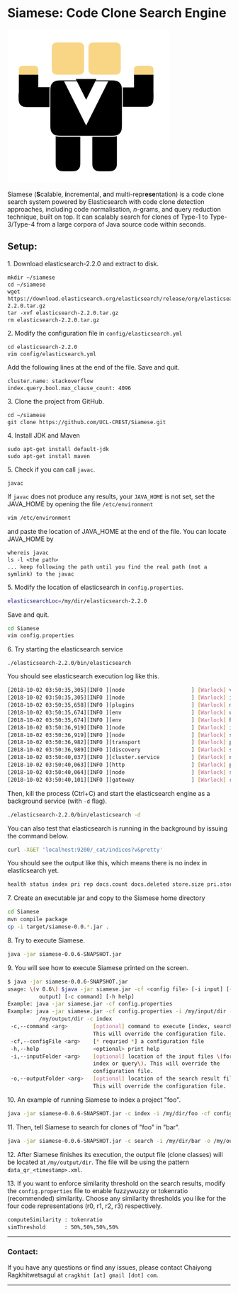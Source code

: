 # Siamese: Code Clone Search Engine

![Siamese logo](Logo.png "Siamese logo")

Siamese (**S**calable, **i**ncremental, **a**nd multi-repr**ese**ntation) is a 
code clone search system powered by Elasticsearch with 
code clone detection approaches, including code normalisation, *n*-grams, and query reduction technique, 
built on top. It can scalably search for clones of Type-1 to Type-3/Type-4 from a large corpora of Java source code within seconds.

<!--*Note: **Siamese** stands for **S**calalbe, **I**usingnstant, **A**nd **M**ulti-Repr**es**entation*

## Analyse term frequency and document frequency of terms in the index
1. Modify the class ```TermFreqAnalyser``` with appropriate configurations
2. The result frequency files will be generated (e.g. freq_df_src.csv, freq_df_toksrc.csv). The one without `tok` means the normalised source code tokens, whilst the one with `tok` means the original source code tokens.
3. Modify the sort_term.py script with the generated result frequency files and run the script.
4. Graphs will be genearated. They follow Zipf's law. Hooray!
-->

## Setup:
1\. Download elasticsearch-2.2.0 and extract to disk.

 ```
 mkdir ~/siamese
 cd ~/siamese
 wget https://download.elasticsearch.org/elasticsearch/release/org/elasticsearch/distribution/tar/elasticsearch/2.2.0/elasticsearch-2.2.0.tar.gz
 tar -xvf elasticsearch-2.2.0.tar.gz
 rm elasticsearch-2.2.0.tar.gz
 ```
 
2\. Modify the configuration file in ```config/elasticsearch.yml```

```
cd elasticsearch-2.2.0
vim config/elasticsearch.yml
```

Add the following lines at the end of the file. Save and quit.

```
cluster.name: stackoverflow
index.query.bool.max_clause_count: 4096
```

3\. Clone the project from GitHub.

```
cd ~/siamese
git clone https://github.com/UCL-CREST/Siamese.git
```

4\. Install JDK and Maven
```
sudo apt-get install default-jdk
sudo apt-get install maven
```

5\. Check if you can call ```javac```. 
```
javac
```

If ```javac``` does not produce any results, your ```JAVA_HOME``` is not set, set the JAVA_HOME by opening the file ```/etc/environment```

```bash
vim /etc/environment
```

and paste the location of JAVA_HOME at the end of the file. You can locate JAVA_HOME by

```
whereis javac
ls -l <the path>
... keep following the path until you find the real path (not a symlink) to the javac
```

5\. Modify the location of elasticsearch in `config.properties`.
```bash
elasticsearchLoc=/my/dir/elasticsearch-2.2.0
``` 
Save and quit.

```bash
cd Siamese
vim config.properties
```

6\. Try starting the elasticsearch service

```
./elasticsearch-2.2.0/bin/elasticsearch
```

You should see elasticsearch execution log like this.
```bash
[2018-10-02 03:50:35,305][INFO ][node                     ] [Warlock] version[2.2.0], pid[27101], build[8ff36d1/2016-01-27T13:32:39Z]
[2018-10-02 03:50:35,305][INFO ][node                     ] [Warlock] initializing ...
[2018-10-02 03:50:35,658][INFO ][plugins                  ] [Warlock] modules [lang-expression, lang-groovy], plugins [], sites []
[2018-10-02 03:50:35,674][INFO ][env                      ] [Warlock] using [1] data paths, mounts [[/ (/dev/sda2)]], net usable_space [107.8gb], net total_space [202.6gb], spins? [no], types [ext4]
[2018-10-02 03:50:35,674][INFO ][env                      ] [Warlock] heap size [989.8mb], compressed ordinary object pointers [true]
[2018-10-02 03:50:36,919][INFO ][node                     ] [Warlock] initialized
[2018-10-02 03:50:36,919][INFO ][node                     ] [Warlock] starting ...
[2018-10-02 03:50:36,982][INFO ][transport                ] [Warlock] publish_address {127.0.0.1:9300}, bound_addresses {[::1]:9300}, {127.0.0.1:9300}
[2018-10-02 03:50:36,989][INFO ][discovery                ] [Warlock] stackoverflow/VPfoqhukSoiP7RtKKgvYmg
[2018-10-02 03:50:40,037][INFO ][cluster.service          ] [Warlock] new_master {Warlock}{VPfoqhukSoiP7RtKKgvYmg}{127.0.0.1}{127.0.0.1:9300}, reason: zen-disco-join(elected_as_master, [0] joins received)
[2018-10-02 03:50:40,063][INFO ][http                     ] [Warlock] publish_address {127.0.0.1:9200}, bound_addresses {[::1]:9200}, {127.0.0.1:9200}
[2018-10-02 03:50:40,064][INFO ][node                     ] [Warlock] started
[2018-10-02 03:50:40,101][INFO ][gateway                  ] [Warlock] recovered [0] indices into cluster_state
```

Then, kill the process (Ctrl+C) and start the elasticsearch engine as a background service (with ```-d``` flag).

```bash
./elasticsearch-2.2.0/bin/elasticsearch -d
```

You can also test that elasticsearch is running in the background by issuing the command below.

```bash
curl -XGET 'localhost:9200/_cat/indices?v&pretty'
```

You should see the output like this, which means there is no index in elasticsearch yet.
```bash
health status index pri rep docs.count docs.deleted store.size pri.store.size 
```

7\. Create an executable jar and copy to the Siamese home directory
```bash
cd Siamese
mvn compile package
cp -i target/siamese-0.0.*.jar .
```

8\. Try to execute Siamese.
```bash
java -jar siamese-0.0.6-SNAPSHOT.jar 
```

9\. You will see how to execute Siamese printed on the screen.
```bash
$ java -jar siamese-0.0.6-SNAPSHOT.jar 
usage: \(v 0.6\) $java -jar siamese.jar -cf <config file> [-i input] [-o
          output] [-c command] [-h help]
Example: java -jar siamese.jar -cf config.properties
Example: java -jar siamese.jar -cf config.properties -i /my/input/dir -o
          /my/output/dir -c index
 -c,--command <arg>        [optional] command to execute [index, search].
                           This will override the configuration file.
 -cf,--configFile <arg>    [* requried *] a configuration file
 -h,--help                 <optional> print help
 -i,--inputFolder <arg>    [optional] location of the input files \(for
                           index or query\). This will override the
                           configuration file.
 -o,--outputFolder <arg>   [optional] location of the search result file.
                           This will override the configuration file.
``` 

10\. An example of running Siamese to index a project "foo".

```bash
java -jar siamese-0.0.6-SNAPSHOT.jar -c index -i /my/dir/foo -cf config.properties
```

11\. Then, tell Siamese to search for clones of "foo" in "bar".
```bash
java -jar siamese-0.0.6-SNAPSHOT.jar -c search -i /my/dir/bar -o /my/output/dir -cf config.properties
```

12\. After Siamese finishes its execution, the output file (clone classes) will be located at ```/my/output/dir```.
The file will be using the pattern ```data_qr_<timestamp>.xml```.

13\. If you want to enforce similarity threshold on the search results, 
modify the ```config.properties``` file to enable fuzzywuzzy or tokenratio (recommended) similarity.
Choose any similarity thresholds you like for the four code representations (r0, r1, r2, r3) respectively.

```bash
computeSimilarity : tokenratio
simThreshold      : 50%,50%,50%,50%
```

---

### Contact:
If you have any questions or find any issues, please contact Chaiyong Ragkhitwetsagul at ```cragkhit [at] gmail [dot] com```.

---

<!--
# Early Experimental Results
No. of combinations of IR scoring parameter I searched for:

| Func. | n-gram | code norm. | params | Total |
|-------------------|--------|------------|--------|-------|
| TF-IDF | 4 | 64 | 3 | 768 |
| BM25 | 4 | 64 | 5*5*2 | 12800 |
| DFR | 4 | 64 | 7*3*5 | 26880 |
| IB | 4 | 64 | 2*2*5 | 5120 |
| LM Dirichlet | 4 | 64 | 6 | 1536 |
| LM Jelinek Mercer | 4 | 64 | 10 | 2560 |
| Grand total |  |  |  | 49664 |

## Misc.
### Read Lucene index direclty:
* http://stackoverflow.com/questions/20575254/lucene-4-4-how-to-get-term-frequency-over-all-index
* http://stackoverflow.com/questions/16847857/how-do-you-read-the-index-in-lucene-to-do-a-search
-->
